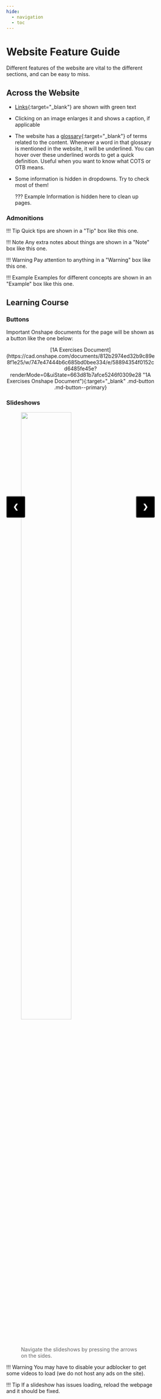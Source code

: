 ```yaml
---
hide:
  - navigation
  - toc
---
```


<style>
* {box-sizing:border-box}

/* Slideshow container */
.slideshow-container {
  max-width: 1000px;
  position: relative;
  margin: auto;
}

/* Hide the images by default */
.mySlides {
  display: none;
}
#slide1 {display:block}

/* Next & previous buttons */
.prev, .next {
  cursor: pointer;
  position: absolute;
  top: 250px;
  width: auto;
  margin-top: -22px;
  padding: 16px;
  color: white;
  font-weight: bold;
  font-size: 18px;
  transition: 0.6s ease;
  border-radius: 3px 3px 3px 3px;
  user-select: none;
}

/* Position the "next button" to the right */
.next {
  right: 0;
}

/* On hover, add a black background color with a little bit see-through */
.prev:hover, .next:hover {
  background-color: rgba(0,0,0,0.6);
}

/* Caption text */
.text {
  color: #f2f2f2;
  font-size: 15px;
  padding: 8px 12px;
  position: absolute;
  bottom: 8px;
  width: 100%;
  text-align: center;
}

/* Number text (1/3 etc) */
.numbertext {
  color: #f2f2f2;
  font-size: 12px;
  padding: 8px 12px;
  position: absolute;
  top: 0;
}

/* The dots/bullets/indicators */
.dot {
  cursor: pointer;
  height: 15px;
  width: 15px;
  margin: 0 2px;
  background-color: #bbb;
  border-radius: 50%;
  display: inline-block;
  transition: background-color 0.6s ease;
}

.active, .dot:hover {
  background-color: #717171;
}

/* Fading animation */
.fade {
  animation-name: fade;
  animation-duration: 0.25s;
}

@keyframes fade {
  from {opacity: .4}
  to {opacity: 1}
}
</style>


# Website Feature Guide

Different features of the website are vital to the different sections, and can be easy to miss.

## Across the Website

- [Links](learning-course/index.md "Learning Course Landing Page"){:target="_blank"} are shown with green text
- Clicking on an image enlarges it and shows a caption, if applicable
- The website has a [glossary](resources/glossary.md "Glossary Page"){:target="_blank"} of terms related to the content. Whenever a word in that glossary is mentioned in the website, it will be underlined. You can hover over these underlined words to get a quick definition. Useful when you want to know what COTS or OTB means.
- Some information is hidden in dropdowns. Try to check most of them!
    
    ??? Example
        Information is hidden here to clean up pages.

### Admonitions

!!! Tip
    Quick tips are shown in a "Tip" box like this one.

!!! Note 
    Any extra notes about things are shown in a "Note" box like this one.

!!! Warning
    Pay attention to anything in a "Warning" box like this one.

!!! Example
    Examples for different concepts are shown in an "Example" box like this one.


## Learning Course

### Buttons
Important Onshape documents for the page will be shown as a button like the one below:

<center>[1A Exercises Document](https://cad.onshape.com/documents/812b2974ed32b9c89e8f1e25/w/747e47444b6c685bd0bee334/e/58894354f0152cd6485fe45e?renderMode=0&uiState=663d81b7afce5246f0309e28 "1A Exercises Onshape Document"){:target="_blank"  .md-button .md-button--primary}</center>

### Slideshows

<!-- Slideshow container -->
<div class="slideshow-container">

<!-- Full-width images with number and caption text -->
<div id="slide1" class="mySlides fade">
    <figure>
        <img src="/img/learning-course/stage1b/Exercise 2 Assembly.webp" style="width:65%">
        <figcaption> Navigate the slideshows by pressing the arrows on the sides. </figcaption>
    </figure>
</div>

<div class="mySlides fade">
    <figure>
        <img src="/img/learning-course/stage1b/Exercise 3 Assembly.webp" style="width:65%">
        <figcaption> The dots below the slideshow indicate the slide you're on. They can also be clicked to navigate to slides. </figcaption>
    </figure>
</div>

<div class="mySlides fade">
    <figure>
        <video width="1920" controls>
            <source src="/img/learning-course/stage1b/shiftSelectEdited.webm" type="video/webm">
            Your browser does not support the video tag.
        </video>
        <figcaption> Some slideshows contain videos.</figcaption>
    </figure>
    
</div>


<!-- Next and previous buttons -->
<button class="prev" onclick="plusSlides(-1,0)" style="background-color: #000; color: #fff;">&#10094;</button>
<button class="next" onclick="plusSlides(1,0)" style="background-color: #000; color: #fff;">&#10095;</button>
<!-- The dots/circles -->
<div class="dotsContainer" style="text-align:center">
<!-- Dots will be generated here -->
</div>
</div>


!!! Warning
    You may have to disable your adblocker to get some videos to load (we do not host any ads on the site).

!!! Tip
    If a slideshow has issues loading, reload the webpage and it should be fixed.


<br>

<!-- ------------------DO NOT TOUCH ANYTHING BELOW HERE------------------ -->

<script>
// Initialize slide index for each slideshow
let slideIndices = [];

let slideshows = document.getElementsByClassName("slideshow-container");
  for (let no = 0; no < slideshows.length; no++) {
    slideIndices[no] = 1;
    let dotsContainer = slideshows[no].getElementsByClassName("dotsContainer")[0];
    let slides = slideshows[no].getElementsByClassName("mySlides");
    for (let i = 0; i < slides.length; i++) {
      let dot = document.createElement("span");
      dot.className = "dot";
      dot.onclick = function() { currentSlide(i+1, no); };
      dotsContainer.appendChild(dot);
    }
    showSlides(1, no);
  }

// Next/previous controls
function plusSlides(n, no) {
  showSlides(slideIndices[no] += n, no);
}

// Thumbnail image controls
function currentSlide(n, no) {
  showSlides(slideIndices[no] = n, no);
}

function showSlides(n, no) {
  let i;
  let x = document.getElementsByClassName("slideshow-container")[no].getElementsByClassName("mySlides");
  let dots = document.getElementsByClassName("slideshow-container")[no].getElementsByClassName("dot");
  if (n > x.length) {slideIndices[no] = 1}    
  if (n < 1) {slideIndices[no] = x.length}
  for (i = 0; i < x.length; i++) {
    x[i].style.display = "none";  
  }
  for (i = 0; i < dots.length; i++) {
    dots[i].className = dots[i].className.replace(" active", "");
  }
  x[slideIndices[no]-1].style.display = "block";  
  dots[slideIndices[no]-1].className += " active";
}

</script>